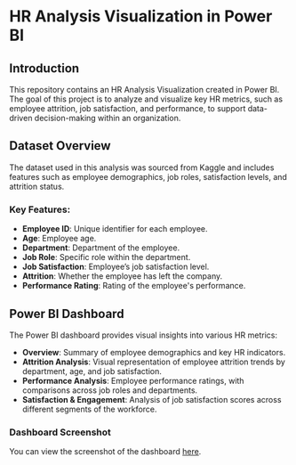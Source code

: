 # HR Analysis Visualization in Power BI

## Introduction
This repository contains an HR Analysis Visualization created in Power BI. The goal of this project is to analyze and visualize key HR metrics, such as employee attrition, job satisfaction, and performance, to support data-driven decision-making within an organization.

## Dataset Overview
The dataset used in this analysis was sourced from Kaggle and includes features such as employee demographics, job roles, satisfaction levels, and attrition status.

### Key Features:
- **Employee ID**: Unique identifier for each employee.
- **Age**: Employee age.
- **Department**: Department of the employee.
- **Job Role**: Specific role within the department.
- **Job Satisfaction**: Employee’s job satisfaction level.
- **Attrition**: Whether the employee has left the company.
- **Performance Rating**: Rating of the employee's performance.

## Power BI Dashboard
The Power BI dashboard provides visual insights into various HR metrics:

- **Overview**: Summary of employee demographics and key HR indicators.
- **Attrition Analysis**: Visual representation of employee attrition trends by department, age, and job satisfaction.
- **Performance Analysis**: Employee performance ratings, with comparisons across job roles and departments.
- **Satisfaction & Engagement**: Analysis of job satisfaction scores across different segments of the workforce.

### Dashboard Screenshot
You can view the screenshot of the dashboard [here](HR_ANALYSIS_pdf_page-0001).
